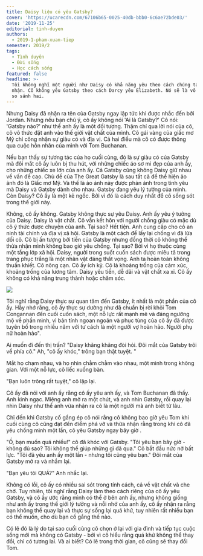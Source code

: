 ```yaml
---
title: Daisy liệu có yêu Gatsby?
cover: 'https://ucarecdn.com/67106b65-0025-40db-bbb0-6c6ae72bde03/'
date: '2019-11-25'
editorial: tinh-duyen
authors:
  - 2019-1-pham-xuan-tiep
semester: 2019/2
tags:
  - Tình duyên
  - Đời sống
  - Học cách sống
featured: false
headline: >-
  Tôi không nghĩ một người như Daisy có khả năng yêu theo cách chúng ta cảm
  nhận. Cô không yêu Gatsby theo cách Darcy yêu Elizabeth. Nó sẽ là vô hình để
  so sánh hai.
---
```

Nhưng Daisy đã nhận ra tên của Gatsby ngay lập tức khi được nhắc đến bởi Jordan. Nhưng nếu bạn chú ý, cô ấy không nói 'Ai là Gatsby?' Cô nói: 'Gatsby nào?' như thể anh ấy là một đối tượng. Thậm chí qua lời nói của cô, cô vô thức đặt anh vào thế giới vật chất của mình. Cô gái vàng của giấc mơ Mỹ chỉ công nhận sự giàu có và địa vị. Cả hai điều mà cô có được thông qua cuộc hôn nhân của mình với Tom Buchanan.

Nếu bạn thấy sự tương tác của họ cuối cùng, đó là sự giàu có của Gatsby mà đôi mắt cô ấy luôn bị thu hút, với những chiếc áo sơ mi đẹp của anh ấy, cho những chiếc xe lớn của anh ấy. Cả Gatsby cũng không Daisy giữ nhau về vấn đề cao. Chủ đề của The Great Gatsby là sau tất cả để thể hiện ảo ảnh đó là Giấc mơ Mỹ. Và thế là ảo ảnh này được phản ánh trong tình yêu mà Daisy và Gatsby dành cho nhau. Gatsby đang yêu lý tưởng của mình. Còn Daisy? Cô ấy là một kẻ ngốc. Bởi vì đó là cách duy nhất để cô sống sót trong thế giới này.

Không, cô ấy không. Gatsby không thực sự yêu Daisy. Anh ấy yêu ý tưởng của Daisy. Daisy là vật chất. Cô vẫn kết hôn với người chồng giàu có mặc dù cô ý thức được chuyện của anh. Tại sao? Hết tiện. Anh cung cấp cho cô an ninh tài chính và địa vị xã hội. Gatsby là một cách để lấy lại chồng vì đã lừa dối cô. Cô bị ấn tượng bởi tiền của Gatsby nhưng đồng thời cô không thể thừa nhận mình không bao giờ yêu chồng. Tại sao? Bởi vì họ thuộc cùng một tầng lớp xã hội. Daisy, người trong suốt cuốn sách được miêu tả trong trang phục trắng là một nhân vật đáng thất vọng. Anh ta hoàn toàn không thuần khiết. Cô nông cạn. Cô ấy ích kỷ. Cô là khoảng trống của cảm xúc, khoảng trống của lương tâm. Daisy yêu tiền, dễ dãi và vật chất xa xỉ. Cô ấy không có khả năng trung thành hoặc chăm sóc.

![](https://ucarecdn.com/99a6c1d5-ee40-497d-ac65-fd069c2c3eb3/)



Tôi nghĩ rằng Daisy thực sự quan tâm đến Gatsby, ít nhất là một phần của cô ấy. Hãy nhớ rằng, cô ấy thực sự dường như đã chuẩn bị rời khỏi Tom Congannan đến cuối cuốn sách, một nỗ lực rất mạnh mẽ và đáng ngưỡng mộ về phần mình, vì bản tính ngoan ngoãn và phục tùng của cô ấy đã được tuyên bố trong nhiều năm với tư cách là một người vợ hoàn hảo. Người phụ nữ hoàn hảo".



Ai muốn đi đến thị trấn? "Daisy khăng khăng đòi hỏi. Đôi mắt của Gatsby trôi về phía cô." Ah, "cô ấy khóc," trông bạn thật tuyệt. "



Mắt họ chạm nhau, và họ nhìn chằm chằm vào nhau, một mình trong không gian. Với một nỗ lực, cô liếc xuống bàn.



"Bạn luôn trông rất tuyệt," cô lặp lại.



Cô ấy đã nói với anh ấy rằng cô ấy yêu anh ấy, và Tom Buchanan đã thấy. Anh kinh ngạc. Miệng anh mở ra một chút, và anh nhìn Gatsby, rồi quay lại nhìn Daisy như thể anh vừa nhận ra cô là một người mà anh biết từ lâu.



Chỉ đến khi Gatsby cố gắng ép cô nói rằng cô không bao giờ yêu Tom khi cuối cùng cô cũng đạt đến điểm phá vỡ và thừa nhận rằng trong khi cô đã yêu chồng mình một lần, cô yêu Gatsby ngay bây giờ .



"Ồ, bạn muốn quá nhiều!" cô đã khóc với Gatsby. "Tôi yêu bạn bây giờ - không đủ sao? Tôi không thể giúp những gì đã qua." Cô bắt đầu nức nở bất lực. "Tôi đã yêu anh ấy một lần - nhưng tôi cũng yêu bạn." Đôi mắt của Gatsby mở ra và nhắm lại.



"Bạn yêu tôi QUÁ?" Anh nhắc lại.



Không có lỗi, cô ấy có nhiều sai sót trong tính cách, cả về vật chất và che chở. Tuy nhiên, tôi nghĩ rằng Daisy làm theo cách riêng của cô ấy yêu Gatsby, và cô ấy ước rằng mình có thể ở bên anh ấy, nhưng không giống như anh ấy trong thế giới lý tưởng và nỗi nhớ của anh ấy, cô ấy nhận ra rằng bạn không thể quay lại và thực sự sống lại quá khứ, tuy nhiên rất nhiều bạn có thể muốn, cho dù bạn cố gắng thế nào.



Có lẽ đó là lý do tại sao cuối cùng cô chọn ở lại với gia đình và tiếp tục cuộc sống mới mà không có Gatsby - bởi vì cô hiểu rằng quá khứ không thể thay đổi, chỉ có tương lai. Và ai biết? Có lẽ trong thời gian, cô cũng sẽ thay đổi Tom.
